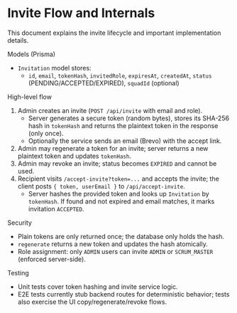# Invite Flow and Internals

This document explains the invite lifecycle and important implementation details.

Models (Prisma)
- `Invitation` model stores:
  - `id`, `email`, `tokenHash`, `invitedRole`, `expiresAt`, `createdAt`, `status` (PENDING/ACCEPTED/EXPIRED), `squadId` (optional)

High-level flow

1. Admin creates an invite (`POST /api/invite` with email and role).
   - Server generates a secure token (random bytes), stores its SHA-256 hash in `tokenHash` and returns the plaintext token in the response (only once).
   - Optionally the service sends an email (Brevo) with the accept link.
2. Admin may regenerate a token for an invite; server returns a new plaintext token and updates `tokenHash`.
3. Admin may revoke an invite; status becomes `EXPIRED` and cannot be used.
4. Recipient visits `/accept-invite?token=...` and accepts the invite; the client posts `{ token, userEmail }` to `/api/accept-invite`.
   - Server hashes the provided token and looks up `Invitation` by `tokenHash`. If found and not expired and email matches, it marks invitation `ACCEPTED`.

Security
- Plain tokens are only returned once; the database only holds the hash.
- `regenerate` returns a new token and updates the hash atomically.
- Role assignment: only `ADMIN` users can invite `ADMIN` or `SCRUM_MASTER` (enforced server-side).

Testing
- Unit tests cover token hashing and invite service logic.
- E2E tests currently stub backend routes for deterministic behavior; tests also exercise the UI copy/regenerate/revoke flows.
